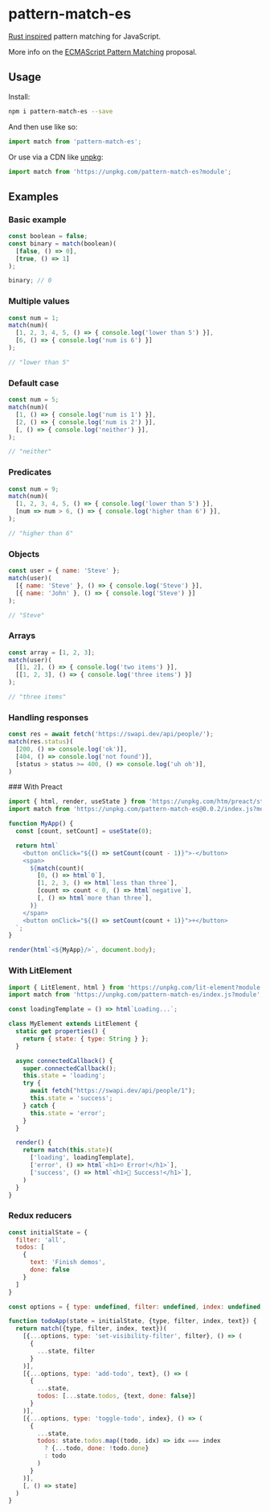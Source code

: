 # pattern-match-es

[Rust inspired](https://doc.rust-lang.org/book/ch18-03-pattern-syntax.html) pattern matching for JavaScript.

More info on the [ECMAScript Pattern Matching](https://github.com/tc39/proposal-pattern-matching) proposal.

## Usage

Install:

```bash
npm i pattern-match-es --save
```

And then use like so:

```js
import match from 'pattern-match-es';
```

Or use via a CDN like [unpkg](https://unpkg.com/pattern-match-es?module):

```js
import match from 'https://unpkg.com/pattern-match-es?module';
```

## Examples

### Basic example

```js
const boolean = false;
const binary = match(boolean)(
  [false, () => 0],
  [true, () => 1]
);

binary; // 0
```

### Multiple values

```js
const num = 1;
match(num)(
  [1, 2, 3, 4, 5, () => { console.log('lower than 5') }],
  [6, () => { console.log('num is 6') }]
);

// "lower than 5"
```

### Default case

```js
const num = 5;
match(num)(
  [1, () => { console.log('num is 1') }],
  [2, () => { console.log('num is 2') }],
  [, () => { console.log('neither') }],
);

// "neither"
```

### Predicates

```js
const num = 9;
match(num)(
  [1, 2, 3, 4, 5, () => { console.log('lower than 5') }],
  [num => num > 6, () => { console.log('higher than 6') }],
);

// "higher than 6"
```

### Objects

```js
const user = { name: 'Steve' };
match(user)(
  [{ name: 'Steve' }, () => { console.log('Steve') }],
  [{ name: 'John' }, () => { console.log('Steve') }]
);

// "Steve"
```

### Arrays

```js
const array = [1, 2, 3];
match(user)(
  [[1, 2], () => { console.log('two items') }],
  [[1, 2, 3], () => { console.log('three items') }]
);

// "three items"
```

### Handling responses

```js
const res = await fetch('https://swapi.dev/api/people/');
match(res.status)(
  [200, () => console.log('ok')],
  [404, () => console.log('not found')],
  [status > status >= 400, () => console.log('uh oh')],
)
```


### With Preact

```js
import { html, render, useState } from 'https://unpkg.com/htm/preact/standalone.module.js'
import match from 'https://unpkg.com/pattern-match-es@0.0.2/index.js?module';

function MyApp() {
  const [count, setCount] = useState(0);

  return html`
    <button onClick="${() => setCount(count - 1)}">-</button>
    <span>
      ${match(count)(
        [0, () => html`0`],
        [1, 2, 3, () => html`less than three`],
        [count => count < 0, () => html`negative`],
        [, () => html`more than three`],
      )}
    </span>
    <button onClick="${() => setCount(count + 1)}">+</button>
  `;
}

render(html`<${MyApp}/>`, document.body);
```

### With LitElement

```js
import { LitElement, html } from 'https://unpkg.com/lit-element?module';
import match from 'https://unpkg.com/pattern-match-es/index.js?module';

const loadingTemplate = () => html`Loading...`;

class MyElement extends LitElement {
  static get properties() {
    return { state: { type: String } };
  }

  async connectedCallback() {
    super.connectedCallback();
    this.state = 'loading';
    try {
      await fetch("https://swapi.dev/api/people/1");
      this.state = 'success';
    } catch {
      this.state = 'error';
    }
  }

  render() {
    return match(this.state)(
      ['loading', loadingTemplate],
      ['error', () => html`<h1>☹️ Error!</h1>`],
      ['success', () => html`<h1>🎉 Success!</h1>`],
    )
  }
}
```

### Redux reducers

```js
const initialState = { 
  filter: 'all',
  todos: [
    { 
      text: 'Finish demos', 
      done: false
    }
  ]
}

const options = { type: undefined, filter: undefined, index: undefined, text: undefined };

function todoApp(state = initialState, {type, filter, index, text}) {
  return match({type, filter, index, text})(
    [{...options, type: 'set-visibility-filter', filter}, () => (
      {
        ...state, filter
      }
    )],
    [{...options, type: 'add-todo', text}, () => (
      {
        ...state, 
        todos: [...state.todos, {text, done: false}]
      }
    )],
    [{...options, type: 'toggle-todo', index}, () => (
      {
        ...state,
        todos: state.todos.map((todo, idx) => idx === index
          ? {...todo, done: !todo.done}
          : todo
        )
      }
    )],
    [, () => state]
  )
}
```
